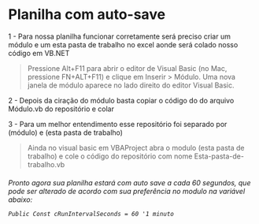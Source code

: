 <h1>Planilha com auto-save</h1>

<p>1 - Para nossa planilha funcionar corretamente será preciso criar um módulo e um esta pasta de trabalho no excel aonde será colado nosso código em VB.NET</p>

>Pressione Alt+F11 para abrir o editor de Visual Basic (no Mac, pressione FN+ALT+F11) e clique em Inserir > Módulo. Uma nova janela de módulo aparece no lado direito do editor Visual Basic.

<p>2 - Depois da ciração do módulo basta copiar o código do do arquivo Módulo.vb do repositório e colar</p>

<p>3 - Para um melhor entendimento esse repositório foi separado por (módulo) e (esta pasta de trabalho)</p>

>Ainda no visual basic em VBAProject abra o modulo (esta pasta de trabalho) e cole o código do repositório com nome Esta-pasta-de-trabalho.vb

<h6>Pronto agora sua planilha estará com auto save a cada 60 segundos, que pode ser alterado de acordo com sua preferência no modulo na variável abaixo:
  
 ```VB.NET
 Public Const cRunIntervalSeconds = 60 '1 minuto 
